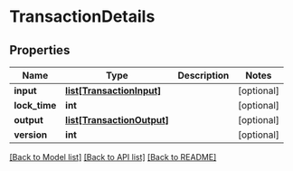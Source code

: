# TransactionDetails

## Properties
Name | Type | Description | Notes
------------ | ------------- | ------------- | -------------
**input** | [**list[TransactionInput]**](TransactionInput.md) |  | [optional] 
**lock_time** | **int** |  | [optional] 
**output** | [**list[TransactionOutput]**](TransactionOutput.md) |  | [optional] 
**version** | **int** |  | [optional] 

[[Back to Model list]](../README.md#documentation-for-models) [[Back to API list]](../README.md#documentation-for-api-endpoints) [[Back to README]](../README.md)

